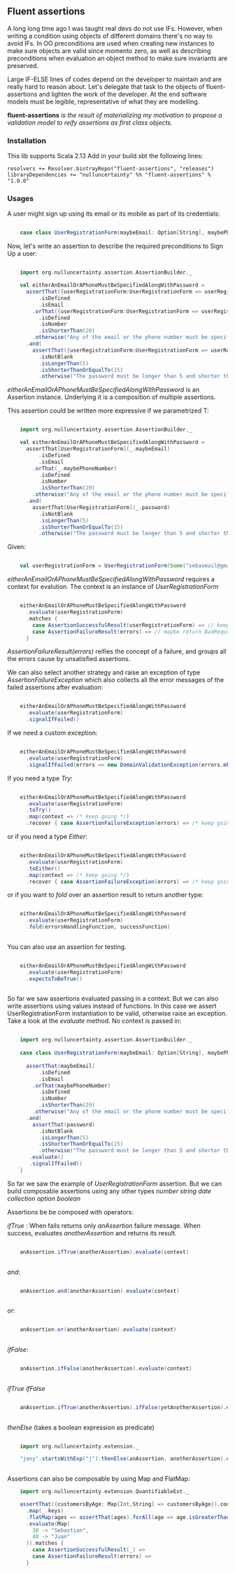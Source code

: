 ## Fluent assertions

A long long time ago I was taught real devs do not use IFs. However, when writing a condition using objects of different domains there's no way to avoid IFs. In OO  preconditions are used when creating new instances to make sure objects are valid since momento zero, as well as describing preconditions when evaluation an object method to make sure invariants are preserved.

Large IF-ELSE lines of codes depend on the developer to maintain and are really hard to reason about. Let's delegate that task to the objects of fluent-assertions and lighten the work of the developer. At the end software models must be legible, representative of what they are modelling.

__fluent-assertions__ _is the result of materializing my motivation to propose a validation model to reify assertions as first class objects._ 

### Installation

This lib supports Scala 2.13
Add in your build.sbt the following lines:
```
resolvers += Resolver.bintrayRepo("fluent-assertions", "releases")
libraryDependencies += "nulluncertainty" %% "fluent-assertions" % "1.0.0"
```

### Usages

A user might sign up using its email or its mobile as part of its credentials:

```scala

    case class UserRegistrationForm(maybeEmail: Option[String], maybePhoneNumber: Option[String], password: String)

```

Now, let's write an assertion to describe the required preconditions to Sign Up a user:

```scala

    import org.nulluncertainty.assertion.AssertionBuilder._

    val eitherAnEmailOrAPhoneMustBeSpecifiedAlongWithPassword =
      assertThat({userRegistrationForm:UserRegistrationForm => userRegistrationForm.maybeEmail})
          .isDefined
          .isEmail
        .orThat({userRegistrationForm:UserRegistrationForm => userRegistrationForm.maybePhoneNumber})
          .isDefined
          .isNumber
          .isShorterThan(20)
        .otherwise("Any of the email or the phone number must be specified")
      .and(
        assertThat({userRegistrationForm:UserRegistrationForm => userRegistrationForm.password})
          .isNotBlank
          .isLongerThan(5)
          .isShorterThanOrEqualTo(15)
          .otherwise("The password must be longer than 5 and shorter than 15"))

```

_eitherAnEmailOrAPhoneMustBeSpecifiedAlongWithPassword_ is an Assertion instance. Underlying it is a composition of multiple assertions.

This assertion could be written more expressive if we parametrized T:

```scala

    import org.nulluncertainty.assertion.AssertionBuilder._

    val eitherAnEmailOrAPhoneMustBeSpecifiedAlongWithPassword =
      assertThat[UserRegistrationForm](_.maybeEmail)
          .isDefined
          .isEmail
        .orThat(_.maybePhoneNumber)
          .isDefined
          .isNumber
          .isShorterThan(20)
        .otherwise("Any of the email or the phone number must be specified")
      .and(
        assertThat[UserRegistrationForm](_.password)
          .isNotBlank
          .isLongerThan(5)
          .isShorterThanOrEqualTo(15)
          .otherwise("The password must be longer than 5 and shorter than 15"))

```

Given:

```scala

    val userRegistrationForm = UserRegistrationForm(Some("sebasmail@gmail.com"), None, "1a2b3c$")

```

_eitherAnEmailOrAPhoneMustBeSpecifiedAlongWithPassword_ requires a context for evalution. The context is an instance of _UserRegistrationForm_

```scala

    eitherAnEmailOrAPhoneMustBeSpecifiedAlongWithPassword
      .evaluate(userRegistrationForm)
      .matches {
        case AssertionSuccessfulResult(userRegistrationForm) => // keep going
        case AssertionFailureResult(errors) => // maybe return BadRequest
      }

```

_AssertionFailureResult(errors)_ reifies the concept of a failure, and groups all the errors cause by unsatisfied assertions.

We can also select another strategy and raise an exception of type _AssertionFailureException_ which also collects all the error messages of the failed assertions after evaluation:

```scala

    eitherAnEmailOrAPhoneMustBeSpecifiedAlongWithPassword
      .evaluate(userRegistrationForm)
      .signalIfFailed()

```

If we need a custom exception:

```scala

    eitherAnEmailOrAPhoneMustBeSpecifiedAlongWithPassword
      .evaluate(userRegistrationForm)
      .signalIfFailed(errors => new DomainValidationException(errors.mkString(", ")))

```

If you need a type _Try_:

```scala

    eitherAnEmailOrAPhoneMustBeSpecifiedAlongWithPassword
      .evaluate(userRegistrationForm)
      .toTry()
      .map(context => /* keep going */)
      .recover { case AssertionFailureException(errors) => /* keep going */ }

```

or if you need a type _Either_:

```scala

    eitherAnEmailOrAPhoneMustBeSpecifiedAlongWithPassword
      .evaluate(userRegistrationForm)
      .toEither()
      .map(context => /* keep going */)
      .recover { case AssertionFailureException(errors) => /* keep going */ }

```

or if you want to _fold_ over an assertion result to return another type:

```scala

    eitherAnEmailOrAPhoneMustBeSpecifiedAlongWithPassword
      .evaluate(userRegistrationForm)
      .fold(errorsHandlingFunction, successFunction)
      
```

You can also use an assertion for testing.


```scala

    eitherAnEmailOrAPhoneMustBeSpecifiedAlongWithPassword
      .evaluate(userRegistrationForm)
      .expectsToBeTrue()
      
```

So far we saw assertions evaluated passing in a context. But we can also write assertions using values instead of functions.
In this case we assert UserRegistrationForm instantiation to be valid, otherwise raise an exception. 
Take a look at the _evaluate_ method. No context is passed in:


```scala

    import org.nulluncertainty.assertion.AssertionBuilder._
    
    case class UserRegistrationForm(maybeEmail: Option[String], maybePhoneNumber: Option[String], password: String) {
    
      assertThat(maybeEmail)
          .isDefined
          .isEmail
        .orThat(maybePhoneNumber)
          .isDefined
          .isNumber
          .isShorterThan(20)
        .otherwise("Any of the email or the phone number must be specified")
      .and(
        assertThat(password)
          .isNotBlank
          .isLongerThan(5)
          .isShorterThanOrEqualTo(15)
          .otherwise("The password must be longer than 5 and shorter than 15"))
       .evaluate()
       .signalIfFailed()
    }

```

So far we saw the example of _UserRegistrationForm_ assertion. But we can build composable assertions using any other types _number_ _string_ _date_ _collection_ _option_ _boolean_

Assertions be be composed with operators:

_ifTrue_ : When fails returns only _anAssertion_ failure message. When success, evaluates _anotherAssertion_ and returns its result.

```scala

    anAssertion.ifTrue(anotherAssertion).evaluate(context)
      
```

_and_: 

```scala

    anAssertion.and(anotherAssertion).evaluate(context)
    
```
     
_or_: 

```scala

    anAssertion.or(anotherAssertion).evaluate(context)
    
```
     

_ifFalse_: 

```scala

    anAssertion.ifFalse(anotherAssertion).evaluate(context)
      
```

_ifTrue_ _ifFalse_

```scala

    anAssertion.ifTrue(anotherAssertion).ifFalse(yetAnotherAssertion).evaluate(context)
      
```

_thenElse_ (takes a boolean expression as predicate)

```scala

    import org.nulluncertainty.extension._    

    "jony".startsWithExp("j").thenElse(anAssertion, anotherAssertion).evaluate(context)
      
```

Assertions can also be composable by using Map and FlatMap:

```scala
    import org.nulluncertainty.extension.QuantifiableExt._

    assertThat({customersByAge: Map[Int,String] => customersByAge}).containsNoDuplicates.otherwise("repeated customers not allowed")
      .map(_.keys)
      .flatMap(ages => assertThat(ages).forAll(age => age.isGreaterThanExp(18)).otherwise("all customers must be 18 years old or greater"))
      .evaluate(Map(
        38 -> "Sebastian",
        40 -> "Juan"
      )).matches {
        case AssertionSuccessfulResult(_) =>
        case AssertionFailureResult(errors) =>
      }

``` 



